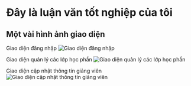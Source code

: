 # Đây là luận văn tốt nghiệp của tôi
## Một vài hình ảnh giao diện
Giao diện đăng nhập
![Giao diện đăng nhập](dang_nhap.png "Giao diện đăng nhập")

Giao diện quản lý các lớp học phần
![Giao diện quản lý các lớp học phần](quan_ly_lop_hoc_phan.png "Giao diện quản lý các lớp học phần")

Giao diện cập nhật thông tin giảng viên
![Giao diện cập nhật thông tin giảng viên](cap_nhat_giang_vien.png "Giao diện cập nhật thông tin giảng viên")
